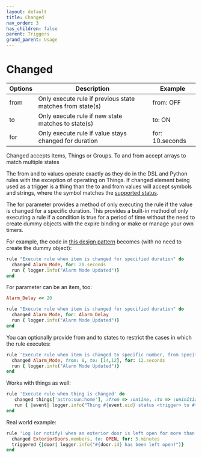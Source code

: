 ```yaml
---
layout: default
title: Changed
nav_order: 3
has_children: false
parent: Triggers
grand_parent: Usage
---
```



# Changed


| Options | Description                                               | Example         |
| ------- | --------------------------------------------------------- | --------------- |
| from    | Only execute rule if previous state matches from state(s) | from: OFF       |
| to      | Only execute rule if new state matches to state(s)        | to: ON          |
| for     | Only execute rule if value stays changed for duration     | for: 10.seconds |

Changed accepts Items, Things or Groups. 
To and from accept arrays to match multiple states

The from and to values operate exactly as they do in the DSL and Python rules with the exception of operating on Things.  If changed element being used as a trigger is a thing than the to and from values will accept symbols and strings, where the symbol matches the [supported status](https://www.openhab.org/docs/concepts/things.html). 

The for parameter provides a method of only executing the rule if the value is changed for a specific duration.  This provides a built-in method of only executing a rule if a condition is true for a period of time without the need to create dummy objects with the expire binding or make or manage your own timers.

For example, the code in [this design pattern](https://community.openhab.org/t/design-pattern-expire-binding-based-timers/32634) becomes (with no need to create the dummy object):
```ruby
rule "Execute rule when item is changed for specified duration" do
  changed Alarm_Mode, for: 20.seconds
  run { logger.info("Alarm Mode Updated")}
end
```

For parameter can be an item, too:
```ruby
Alarm_Delay << 20

rule "Execute rule when item is changed for specified duration" do
  changed Alarm_Mode, for: Alarm_Delay
  run { logger.info("Alarm Mode Updated")}
end
```

You can optionally provide from and to states to restrict the cases in which the rule executes:
```ruby
rule 'Execute rule when item is changed to specific number, from specific number, for specified duration' do
  changed Alarm_Mode, from: 8, to: [14,12], for: 12.seconds
  run { logger.info("Alarm Mode Updated")}
end
```

Works with things as well:
```ruby
rule 'Execute rule when thing is changed' do
   changed things['astro:sun:home'], :from => :online, :to => :uninitialized
   run { |event| logger.info("Thing #{event.uid} status <trigger> to #{event.status}") }
end
```


Real world example:
```ruby
rule 'Log (or notify) when an exterior door is left open for more than 5 minutes' do
  changed ExteriorDoors.members, to: OPEN, for: 5.minutes
  triggered {|door| logger.info("#{door.id} has been left open!")}
end
```
